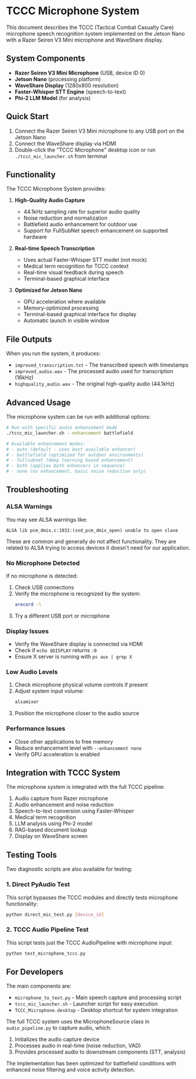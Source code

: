 # TCCC Microphone System

This document describes the TCCC (Tactical Combat Casualty Care) microphone speech recognition system implemented on the Jetson Nano with a Razer Seiren V3 Mini microphone and WaveShare display.

## System Components

- **Razer Seiren V3 Mini Microphone** (USB, device ID 0)
- **Jetson Nano** (processing platform)
- **WaveShare Display** (1280x800 resolution)
- **Faster-Whisper STT Engine** (speech-to-text)
- **Phi-2 LLM Model** (for analysis)

## Quick Start

1. Connect the Razer Seiren V3 Mini microphone to any USB port on the Jetson Nano
2. Connect the WaveShare display via HDMI
3. Double-click the "TCCC Microphone" desktop icon or run `./tccc_mic_launcher.sh` from terminal

## Functionality

The TCCC Microphone System provides:

1. **High-Quality Audio Capture**
   - 44.1kHz sampling rate for superior audio quality
   - Noise reduction and normalization
   - Battlefield audio enhancement for outdoor use
   - Support for FullSubNet speech enhancement on supported hardware

2. **Real-time Speech Transcription**
   - Uses actual Faster-Whisper STT model (not mock)
   - Medical term recognition for TCCC context
   - Real-time visual feedback during speech
   - Terminal-based graphical interface

3. **Optimized for Jetson Nano**
   - GPU acceleration where available
   - Memory-optimized processing
   - Terminal-based graphical interface for display
   - Automatic launch in visible window

## File Outputs

When you run the system, it produces:

- `improved_transcription.txt` - The transcribed speech with timestamps
- `improved_audio.wav` - The processed audio used for transcription (16kHz)
- `highquality_audio.wav` - The original high-quality audio (44.1kHz)

## Advanced Usage

The microphone system can be run with additional options:

```bash
# Run with specific audio enhancement mode
./tccc_mic_launcher.sh --enhancement battlefield

# Available enhancement modes:
# - auto (default - uses best available enhancer)
# - battlefield (optimized for outdoor environments)
# - fullsubnet (deep learning based enhancement)
# - both (applies both enhancers in sequence)
# - none (no enhancement, basic noise reduction only)
```

## Troubleshooting

### ALSA Warnings

You may see ALSA warnings like:
```
ALSA lib pcm_dmix.c:1032:(snd_pcm_dmix_open) unable to open slave
```

These are common and generally do not affect functionality. They are related to ALSA trying to access devices it doesn't need for our application.

### No Microphone Detected

If no microphone is detected:
1. Check USB connections
2. Verify the microphone is recognized by the system:
   ```bash
   arecord -l
   ```
3. Try a different USB port or microphone

### Display Issues
- Verify the WaveShare display is connected via HDMI
- Check if `echo $DISPLAY` returns `:0`
- Ensure X server is running with `ps aux | grep X`

### Low Audio Levels
1. Check microphone physical volume controls if present
2. Adjust system input volume:
   ```bash
   alsamixer
   ```
3. Position the microphone closer to the audio source

### Performance Issues
- Close other applications to free memory
- Reduce enhancement level with `--enhancement none`
- Verify GPU acceleration is enabled

## Integration with TCCC System

The microphone system is integrated with the full TCCC pipeline:

1. Audio capture from Razer microphone
2. Audio enhancement and noise reduction
3. Speech-to-text conversion using Faster-Whisper
4. Medical term recognition
5. LLM analysis using Phi-2 model
6. RAG-based document lookup
7. Display on WaveShare screen

## Testing Tools

Two diagnostic scripts are also available for testing:

### 1. Direct PyAudio Test

This script bypasses the TCCC modules and directly tests microphone functionality:

```bash
python direct_mic_test.py [device_id]
```

### 2. TCCC Audio Pipeline Test

This script tests just the TCCC AudioPipeline with microphone input:

```bash
python test_microphone_tccc.py
```

## For Developers

The main components are:

- `microphone_to_text.py` - Main speech capture and processing script
- `tccc_mic_launcher.sh` - Launcher script for easy execution
- `TCCC_Microphone.desktop` - Desktop shortcut for system integration

The full TCCC system uses the MicrophoneSource class in `audio_pipeline.py` to capture audio, which:

1. Initializes the audio capture device
2. Processes audio in real-time (noise reduction, VAD)
3. Provides processed audio to downstream components (STT, analysis)

The implementation has been optimized for battlefield conditions with enhanced noise filtering and voice activity detection.